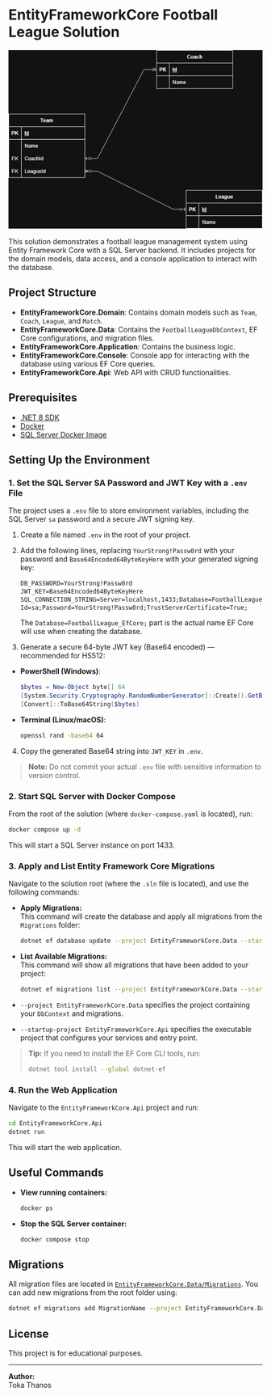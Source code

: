 # EntityFrameworkCore Football League Solution

![ERD Diagram](images/erd.png)

This solution demonstrates a football league management system using Entity Framework Core with a SQL Server backend. It includes projects for the domain models, data access, and a console application to interact with the database.

## Project Structure

- **EntityFrameworkCore.Domain**: Contains domain models such as `Team`, `Coach`, `League`, and `Match`.
- **EntityFrameworkCore.Data**: Contains the `FootballLeagueDbContext`, EF Core configurations, and migration files.
- **EntityFrameworkCore.Application**: Contains the business logic.
- **EntityFrameworkCore.Console**: Console app for interacting with the database using various EF Core queries.
- **EntityFrameworkCore.Api**: Web API with CRUD functionalities.

## Prerequisites

- [.NET 8 SDK](https://dotnet.microsoft.com/download)
- [Docker](https://www.docker.com/products/docker-desktop)
- [SQL Server Docker Image](https://hub.docker.com/_/microsoft-mssql-server)

## Setting Up the Environment

### 1. Set the SQL Server SA Password and JWT Key with a `.env` File

The project uses a `.env` file to store environment variables, including the SQL Server `sa` password and a secure JWT signing key.

1. Create a file named `.env` in the root of your project.
2. Add the following lines, replacing `YourStrong!Passw0rd` with your password and `Base64Encoded64ByteKeyHere` with your generated signing key:
   ```
   DB_PASSWORD=YourStrong!Passw0rd
   JWT_KEY=Base64Encoded64ByteKeyHere
   SQL_CONNECTION_STRING=Server=localhost,1433;Database=FootballLeague_EfCore;User Id=sa;Password=YourStrong!Passw0rd;TrustServerCertificate=True;
   ```
   The `Database=FootballLeague_EfCore;` part is the actual name EF Core will use when creating the database.
   
4. Generate a secure 64-byte JWT key (Base64 encoded) — recommended for HS512:

- **PowerShell (Windows)**:
  ```powershell
  $bytes = New-Object byte[] 64
  [System.Security.Cryptography.RandomNumberGenerator]::Create().GetBytes($bytes)
  [Convert]::ToBase64String($bytes)
  ```

- **Terminal (Linux/macOS)**:
  ```bash
  openssl rand -base64 64
  ```

4. Copy the generated Base64 string into `JWT_KEY` in `.env`.

> **Note:** Do not commit your actual `.env` file with sensitive information to version control.

### 2. Start SQL Server with Docker Compose

From the root of the solution (where `docker-compose.yaml` is located), run:

```sh
docker compose up -d
```

This will start a SQL Server instance on port 1433.

### 3. Apply and List Entity Framework Core Migrations

Navigate to the solution root (where the `.sln` file is located), and use the following commands:

- **Apply Migrations:**  
  This command will create the database and apply all migrations from the `Migrations` folder:
  ```sh
  dotnet ef database update --project EntityFrameworkCore.Data --startup-project EntityFrameworkCore.Api
  ```

- **List Available Migrations:**  
  This command will show all migrations that have been added to your project:
  ```sh
  dotnet ef migrations list --project EntityFrameworkCore.Data --startup-project EntityFrameworkCore.Api
  ```

- `--project EntityFrameworkCore.Data` specifies the project containing your `DbContext` and migrations.
- `--startup-project EntityFrameworkCore.Api` specifies the executable project that configures your services and entry point.

> **Tip:** If you need to install the EF Core CLI tools, run:
> ```sh
> dotnet tool install --global dotnet-ef
> ```

### 4. Run the Web Application

Navigate to the `EntityFrameworkCore.Api` project and run:

```sh
cd EntityFrameworkCore.Api
dotnet run
```

This will start the web application.

## Useful Commands

- **View running containers:**
  ```sh
  docker ps
  ```
- **Stop the SQL Server container:**
  ```sh
  docker compose stop
  ```

## Migrations

All migration files are located in [`EntityFrameworkCore.Data/Migrations`](EntityFrameworkCore.Data/Migrations). You can add new migrations from the root folder using:

```sh
dotnet ef migrations add MigrationName --project EntityFrameworkCore.Data --startup-project EntityFrameworkCore.Console
```

## License

This project is for educational purposes.

---

**Author:**  
Toka Thanos
